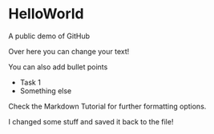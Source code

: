 # HelloWorld
A public demo of GitHub

Over here you can change your text!

You can also add bullet points

* Task 1
* Something else

Check the Markdown Tutorial for further formatting options.

I changed some stuff and saved it back to the file!